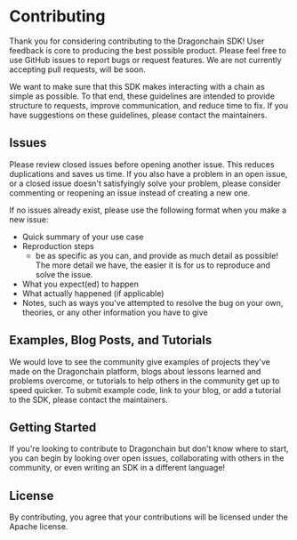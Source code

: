 # Contributing

Thank you for considering contributing to the Dragonchain SDK! User feedback is core to producing the best possible product. Please feel free to use GitHub issues to report bugs or request features. We are not currently accepting pull requests, will be soon.

We want to make sure that this SDK makes interacting with a chain as simple as possible. To that end, these guidelines are intended to provide structure to requests, improve communication, and reduce time to fix. If you have suggestions on these guidelines, please contact the maintainers.

## Issues

Please review closed issues before opening another issue. This reduces duplications and saves us time. If you also have a problem in an open issue, or a closed issue doesn't satisfyingly solve your problem, please consider commenting or reopening an issue instead of creating a new one.

If no issues already exist, please use the following format when you make a new issue:

* Quick summary of your use case
* Reproduction steps
  * be as specific as you can, and provide as much detail as possible! The more detail we have, the easier it is for us to reproduce and solve the issue.
* What you expect(ed) to happen
* What actually happened (if applicable)
* Notes, such as ways you've attempted to resolve the bug on your own, theories, or any other information you have to give

## Examples, Blog Posts, and Tutorials

We would love to see the community give examples of projects they've made on the Dragonchain platform, blogs about lessons learned and problems overcome, or tutorials to help others in the community get up to speed quicker. To submit example code, link to your blog, or add a tutorial to the SDK, please contact the maintainers.

## Getting Started

If you're looking to contribute to Dragonchain but don't know where to start, you can begin by looking over open issues, collaborating with others in the community, or even writing an SDK in a different language!

## License

By contributing, you agree that your contributions will be licensed under the Apache license.
